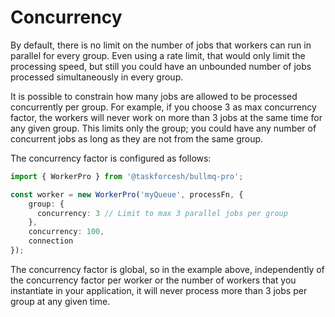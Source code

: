 # Concurrency

By default, there is no limit on the number of jobs that workers can run in parallel for every group. Even using a rate limit, that would only limit the processing speed, but still you could have an unbounded number of jobs processed simultaneously in every group.

It is possible to constrain how many jobs are allowed to be processed concurrently per group. For example, if you choose 3 as max concurrency factor, the workers will never work on more than 3 jobs at the same time for any given group. This limits only the group; you could have any number of concurrent jobs as long as they are not from the same group.

The concurrency factor is configured as follows:

```typescript
import { WorkerPro } from '@taskforcesh/bullmq-pro';

const worker = new WorkerPro('myQueue', processFn, {
    group: {
      concurrency: 3 // Limit to max 3 parallel jobs per group
    },
    concurrency: 100,
    connection
});
```

The concurrency factor is global, so in the example above, independently of the concurrency factor per worker or the number of workers that you instantiate in your application, it will never process more than 3 jobs per group at any given time.

